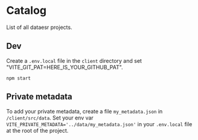 # Catalog

List of all dataesr projects.


## Dev

Create a `.env.local` file in the `client` directory and set "VITE_GIT_PAT=HERE_IS_YOUR_GITHUB_PAT".

`npm start`


## Private metadata

To add your private metadata, create a file `my_metadata.json` in `/client/src/data`.
Set your env var `VITE_PRIVATE_METADATA='../data/my_metadata.json'` in your `.env.local` file at the root of the project.
